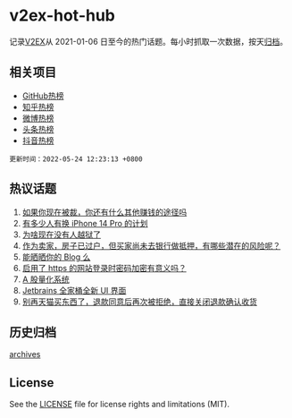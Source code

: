 # v2ex-hot-hub

 记录[V2EX](https://www.v2ex.com/)从 2021-01-06 日至今的热门话题。每小时抓取一次数据，按天[归档](archives)。
 
 ## 相关项目

- [GitHub热榜](https://github.com/snaildev/github-hot-hub)
- [知乎热榜](https://github.com/snaildev/zhihu-hot-hub)
- [微博热榜](https://github.com/snaildev/weibo-hot-hub)
- [头条热榜](https://github.com/snaildev/toutiao-hot-hub)
- [抖音热榜](https://github.com/snaildev/douyin-hot-hub)


 `更新时间：2022-05-24 12:23:13 +0800`

## 热议话题

1. [如果你现在被裁，你还有什么其他赚钱的途径吗](https://www.v2ex.com/t/854679)
1. [有多少人有换 iPhone 14 Pro 的计划](https://www.v2ex.com/t/854704)
1. [为啥现在没有人越狱了](https://www.v2ex.com/t/854860)
1. [作为卖家，房子已过户，但买家尚未去银行做抵押，有哪些潜在的风险呢？](https://www.v2ex.com/t/854689)
1. [能晒晒你的 Blog 么](https://www.v2ex.com/t/854740)
1. [启用了 https 的网站登录时密码加密有意义吗？](https://www.v2ex.com/t/854741)
1. [A 股量化系统](https://www.v2ex.com/t/854739)
1. [Jetbrains 全家桶全新 UI 界面](https://www.v2ex.com/t/854816)
1. [别再天猫买东西了，退款同意后再次被拒绝，直接关闭退款确认收货](https://www.v2ex.com/t/854856)

## 历史归档

[archives](archives)

## License

See the [LICENSE](LICENSE) file for license rights and limitations (MIT).

